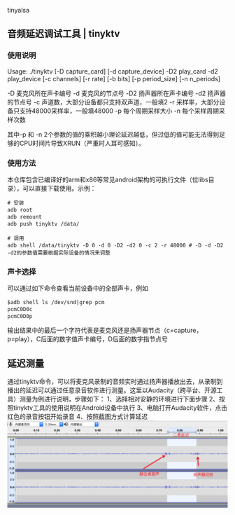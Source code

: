 tinyalsa

## 音频延迟调试工具 | tinyktv
### 使用说明
Usage: ./tinyktv [-D capture_card] [-d capture_device] -D2 play_card -d2 play_device [-c channels] [-r rate] [-b bits] [-p period_size] [-n n_periods]

-D 麦克风所在声卡编号
-d 麦克风的节点号
-D2 扬声器所在声卡编号
-d2 扬声器的节点号
-c 声道数，大部分设备都只支持双声道，一般填2
-r 采样率，大部分设备只支持48000采样率，一般填48000
-p 每个周期采样大小
-n 每个采样周期采样次数

其中-p 和 -n 2个参数的值的乘积越小理论延迟越低，但过低的值可能无法得到足够的CPU时间片导致XRUN（严重时人耳可感知）。

### 使用方法

本仓库包含已编译好的arm和x86等常见android架构的可执行文件（位libs目录），可以直接下载使用。示例：

```
# 安装
adb root
adb remount
adb push tinyktv /data/

# 调用
adb shell /data/tinyktv -D 0 -d 0 -D2 -d2 0 -c 2 -r 48000 # -D -d -D2 -d2的参数值需要根据实际设备的情况来调整
```

### 声卡选择
可以通过如下命令查看当前设备中的全部声卡，例如

```
$adb shell ls /dev/snd|grep pcm
pcmC0D0c
pcmC0D0p
```
输出结果中的最后一个字符代表是麦克风还是扬声器节点（c=capture，p=play），C后面的数字值声卡编号，D后面的数字指节点号


## 延迟测量
通过tinyktv命令，可以将麦克风录制的音频实时通过扬声器播放出去，从录制到播出的延迟可以通过任意录音软件进行测量。这里以Audacity（跨平台、开源工具）测量为例进行说明，步骤如下：
1、选择相对安静的环境进行下面步骤
2、按照tinyktv工具的使用说明在Android设备中执行
3、电脑打开Audacity软件，点击红色的录音按钮开始录音
4、按照截图方式计算延迟
![](images/duration.png)



